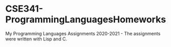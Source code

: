 # CSE341-ProgrammingLanguagesHomeworks
My Programming Languages Assignments 2020-2021 - The assignments were written with Lisp and C.
